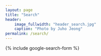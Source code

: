 ```yaml
---
layout: page
title: "Search"
header:
    image_fullwidth: "header_search.jpg"
    caption: "Photo by Juho Jeong"
permalink: /search/
---
```


{% include google-search-form %}
